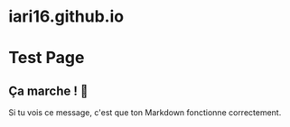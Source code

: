 # iari16.github.io
# Test Page

## Ça marche ! 🎉

Si tu vois ce message, c'est que ton Markdown fonctionne correctement.
